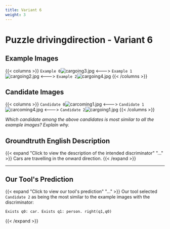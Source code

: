 ```yaml
---
title: Variant 6
weight: 3
---
```


# Puzzle drivingdirection - Variant 6

## Example Images
{{< columns >}}
`Example 0`![cargoing3.jpg](/natscene-data/images/cargoing3.jpg)
<--->
`Example 1`![cargoing2.jpg](/natscene-data/images/cargoing2.jpg)
<--->
`Example 2`![cargoing4.jpg](/natscene-data/images/cargoing4.jpg)
{{< /columns >}}

## Candidate Images
{{< columns >}}
`Candidate 0`![carcoming1.jpg](/natscene-data/images/carcoming1.jpg)
<--->
`Candidate 1`![carcoming4.jpg](/natscene-data/images/carcoming4.jpg)
<--->
`Candidate 2`![cargoing1.jpg](/natscene-data/images/cargoing1.jpg)
{{< /columns >}}

*Which candidate among the above candidates is most similar to all the example images? Explain why.*

## Groundtruth English Description

{{< expand "Click to view the description of the intended discriminator" "..." >}}
Cars are travelling in the onward direction.
{{< /expand >}}

---



## Our Tool's Prediction

{{< expand "Click to view our tool's prediction" "..." >}}
Our tool selected `Candidate 2` as being the most similar to the example images with the discriminator:
```plaintext
Exists q0: car. Exists q1: person. right(q1,q0)
```
{{< /expand >}}
